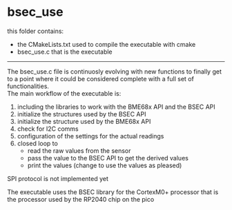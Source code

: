 # bsec_use
this folder contains:
- the CMakeLists.txt used to compile the executable with cmake
- bsec_use.c that is the executable
--- ---
The bsec_use.c file is continuosly evolving with new functions to finally get to a point where it could be considered complete with a full set of functionalities.  
The main workflow of the executable is:
1. including the libraries to work with the BME68x API and the BSEC API
2. initialize the structures used by the BSEC API
3. initialize the structure used by the BME68x API
4. check for I2C comms
5. configuration of the settings for the actual readings
6. closed loop to
    - read the raw values from the sensor
    - pass the value to the BSEC API to get the derived values
    - print the values (change to use the values as pleased)

SPI protocol is not implemented yet  

The executable uses the BSEC library for the CortexM0+ processor that is the processor used by the RP2040 chip on the pico